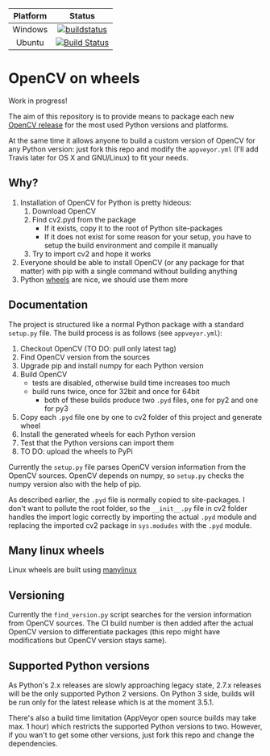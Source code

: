 | Platform| Status |
| :---: | :---: |
| Windows | [![buildstatus](https://ci.appveyor.com/api/projects/status/5kjqpmvll5dwj5jd?svg=true)](https://ci.appveyor.com/project/skvark/opencv-python) |
| Ubuntu|  [![Build Status](https://travis-ci.org/skvark/opencv-python.svg?branch=master)](https://travis-ci.org/skvark/opencv-python) |

# OpenCV on wheels

Work in progress!

The aim of this repository is to provide means to package each new [OpenCV release](https://github.com/Itseez/opencv/releases) for the most used Python versions and platforms.

At the same time it allows anyone to build a custom version of OpenCV for any Python version: just fork this repo and modify the ``appveyor.yml`` (I'll add Travis later for OS X and GNU/Linux) to fit your needs.

## Why?

1. Installation of OpenCV for Python is pretty hideous:
	1. Download OpenCV
	2. Find cv2.pyd from the package
		- If it exists, copy it to the root of Python site-packages
		- If it does not exist for some reason for your setup, you have to setup the build environment and compile it manually
	3. Try to import cv2 and hope it works
2. Everyone should be able to install OpenCV (or any package for that matter) with pip with a single command without building anything
3. Python [wheels](http://pythonwheels.com/) are nice, we should use them more

## Documentation

The project is structured like a normal Python package with a standard ``setup.py`` file. The build process is as follows (see ``appveyor.yml``):

1. Checkout OpenCV (TO DO: pull only latest tag)
2. Find OpenCV version from the sources
2. Upgrade pip and install numpy for each Python version
3. Build OpenCV
	- tests are disabled, otherwise build time increases too much
	- build runs twice, once for 32bit and once for 64bit
		- both of these builds produce two ``.pyd`` files, one for py2 and one for py3
4. Copy each ``.pyd`` file one by one to cv2 folder of this project and generate wheel
5. Install the generated wheels for each Python version
6. Test that the Python versions can import them
7. TO DO: upload the wheels to PyPi

Currently the ``setup.py`` file parses OpenCV version information from the OpenCV sources. OpenCV depends on numpy, so ``setup.py`` checks the numpy version also with the help of pip.

As described earlier, the ``.pyd`` file is normally copied to site-packages. I don't want to pollute the root folder, so the ``__init__.py`` file in cv2 folder handles the import logic correctly by importing the actual ``.pyd`` module and replacing the imported cv2 package in ``sys.modudes`` with the ``.pyd`` module.

## Many linux wheels
Linux wheels are built using [manylinux](https://github.com/pypa/python-manylinux-demo)

## Versioning

Currently the ``find_version.py`` script searches for the version information from OpenCV sources. The CI build number is then added after the actual OpenCV version to differentiate packages (this repo might have modifications but OpenCV version stays same).

## Supported Python versions

As Python's 2.x releases are slowly approaching legacy state, 2.7.x releases will be the only supported Python 2 versions. On Python 3 side, builds will be run only for the latest release which is at the moment 3.5.1.

There's also a build time limitation (AppVeyor open source builds may take max. 1 hour) which restricts the supported Python versions to two. However, if you wan't to get some other versions, just fork this repo and change the dependencies.
